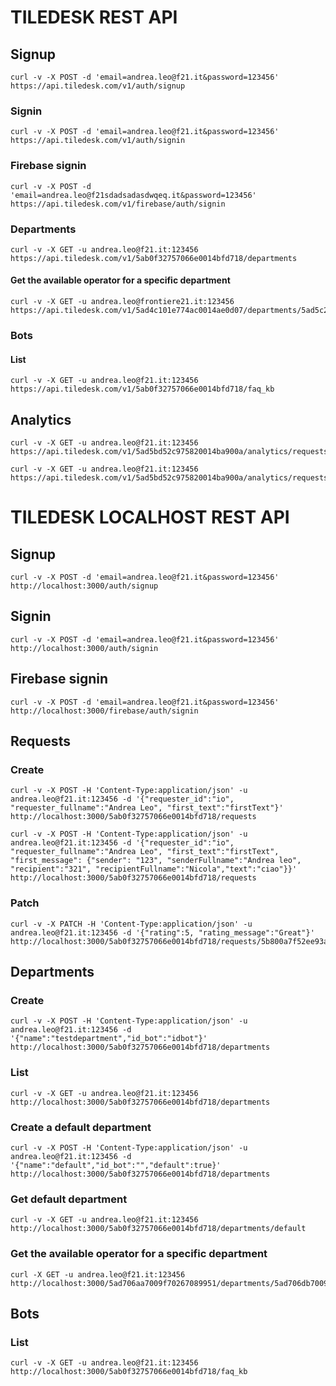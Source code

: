 # TILEDESK REST API

## Signup

```
curl -v -X POST -d 'email=andrea.leo@f21.it&password=123456' https://api.tiledesk.com/v1/auth/signup
```

### Signin

```
curl -v -X POST -d 'email=andrea.leo@f21.it&password=123456' https://api.tiledesk.com/v1/auth/signin
```

### Firebase signin

```
curl -v -X POST -d 'email=andrea.leo@f21sdadsadasdwqeq.it&password=123456' https://api.tiledesk.com/v1/firebase/auth/signin
```

### Departments 

```
curl -v -X GET -u andrea.leo@f21.it:123456 https://api.tiledesk.com/v1/5ab0f32757066e0014bfd718/departments
```

#### Get the available operator for a specific department
```
curl -v -X GET -u andrea.leo@frontiere21.it:123456 https://api.tiledesk.com/v1/5ad4c101e774ac0014ae0d07/departments/5ad5c2c9c975820014ba901b/operators
```



### Bots 

#### List

```
curl -v -X GET -u andrea.leo@f21.it:123456 https://api.tiledesk.com/v1/5ab0f32757066e0014bfd718/faq_kb
```


## Analytics
```
curl -v -X GET -u andrea.leo@f21.it:123456 https://api.tiledesk.com/v1/5ad5bd52c975820014ba900a/analytics/requests/count

```

```
curl -v -X GET -u andrea.leo@f21.it:123456 https://api.tiledesk.com/v1/5ad5bd52c975820014ba900a/analytics/requests/waiting

```


# TILEDESK LOCALHOST REST API

## Signup

```
curl -v -X POST -d 'email=andrea.leo@f21.it&password=123456' http://localhost:3000/auth/signup
```


## Signin

```
curl -v -X POST -d 'email=andrea.leo@f21.it&password=123456' http://localhost:3000/auth/signin
```


## Firebase signin

```
curl -v -X POST -d 'email=andrea.leo@f21.it&password=123456' http://localhost:3000/firebase/auth/signin
```

## Requests 

### Create 

```
curl -v -X POST -H 'Content-Type:application/json' -u andrea.leo@f21.it:123456 -d '{"requester_id":"io", "requester_fullname":"Andrea Leo", "first_text":"firstText"}' http://localhost:3000/5ab0f32757066e0014bfd718/requests
```


```
curl -v -X POST -H 'Content-Type:application/json' -u andrea.leo@f21.it:123456 -d '{"requester_id":"io", "requester_fullname":"Andrea Leo", "first_text":"firstText", "first_message": {"sender": "123", "senderFullname":"Andrea leo", "recipient":"321", "recipientFullname":"Nicola","text":"ciao"}}' http://localhost:3000/5ab0f32757066e0014bfd718/requests
```

### Patch 

```
curl -v -X PATCH -H 'Content-Type:application/json' -u andrea.leo@f21.it:123456 -d '{"rating":5, "rating_message":"Great"}' http://localhost:3000/5ab0f32757066e0014bfd718/requests/5b800a7f52ee93a525ca0d8c
```


## Departments 

### Create 

```
curl -v -X POST -H 'Content-Type:application/json' -u andrea.leo@f21.it:123456 -d '{"name":"testdepartment","id_bot":"idbot"}' http://localhost:3000/5ab0f32757066e0014bfd718/departments
```

### List

```
curl -v -X GET -u andrea.leo@f21.it:123456 http://localhost:3000/5ab0f32757066e0014bfd718/departments
```

### Create a default department

```
curl -v -X POST -H 'Content-Type:application/json' -u andrea.leo@f21.it:123456 -d '{"name":"default","id_bot":"","default":true}' http://localhost:3000/5ab0f32757066e0014bfd718/departments
```

### Get default department

```
curl -v -X GET -u andrea.leo@f21.it:123456 http://localhost:3000/5ab0f32757066e0014bfd718/departments/default
```

### Get the available operator for a specific department
```
curl -X GET -u andrea.leo@f21.it:123456 http://localhost:3000/5ad706aa7009f70267089951/departments/5ad706db7009f70267089955/operators
```

## Bots 

### List

```
curl -v -X GET -u andrea.leo@f21.it:123456 http://localhost:3000/5ab0f32757066e0014bfd718/faq_kb
```







